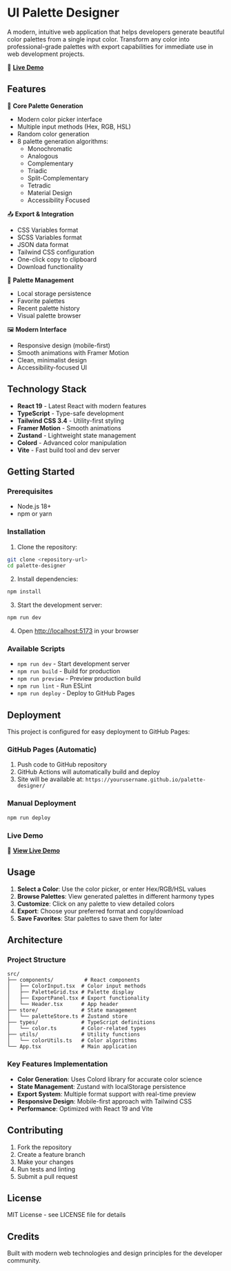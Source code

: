 # UI Palette Designer

A modern, intuitive web application that helps developers generate beautiful color palettes from a single input color. Transform any color into professional-grade palettes with export capabilities for immediate use in web development projects.

🚀 **[Live Demo](https://mkjsanghvi29.github.io/palette-designer/)**

## Features

🎨 **Core Palette Generation**
- Modern color picker interface
- Multiple input methods (Hex, RGB, HSL)
- Random color generation
- 8 palette generation algorithms:
  - Monochromatic
  - Analogous
  - Complementary
  - Triadic
  - Split-Complementary
  - Tetradic
  - Material Design
  - Accessibility Focused

📤 **Export & Integration**
- CSS Variables format
- SCSS Variables format
- JSON data format
- Tailwind CSS configuration
- One-click copy to clipboard
- Download functionality

💾 **Palette Management**
- Local storage persistence
- Favorite palettes
- Recent palette history
- Visual palette browser

🖼️ **Modern Interface**
- Responsive design (mobile-first)
- Smooth animations with Framer Motion
- Clean, minimalist design
- Accessibility-focused UI

## Technology Stack

- **React 19** - Latest React with modern features
- **TypeScript** - Type-safe development
- **Tailwind CSS 3.4** - Utility-first styling
- **Framer Motion** - Smooth animations
- **Zustand** - Lightweight state management
- **Colord** - Advanced color manipulation
- **Vite** - Fast build tool and dev server

## Getting Started

### Prerequisites
- Node.js 18+ 
- npm or yarn

### Installation

1. Clone the repository:
```bash
git clone <repository-url>
cd palette-designer
```

2. Install dependencies:
```bash
npm install
```

3. Start the development server:
```bash
npm run dev
```

4. Open [http://localhost:5173](http://localhost:5173) in your browser

### Available Scripts

- `npm run dev` - Start development server
- `npm run build` - Build for production
- `npm run preview` - Preview production build
- `npm run lint` - Run ESLint
- `npm run deploy` - Deploy to GitHub Pages

## Deployment

This project is configured for easy deployment to GitHub Pages:

### GitHub Pages (Automatic)
1. Push code to GitHub repository
2. GitHub Actions will automatically build and deploy
3. Site will be available at: `https://yourusername.github.io/palette-designer/`

### Manual Deployment
```bash
npm run deploy
```

### Live Demo
🔗 **[View Live Demo](https://yourusername.github.io/palette-designer/)**

## Usage

1. **Select a Color**: Use the color picker, or enter Hex/RGB/HSL values
2. **Browse Palettes**: View generated palettes in different harmony types
3. **Customize**: Click on any palette to view detailed colors
4. **Export**: Choose your preferred format and copy/download
5. **Save Favorites**: Star palettes to save them for later

## Architecture

### Project Structure
```
src/
├── components/          # React components
│   ├── ColorInput.tsx  # Color input methods
│   ├── PaletteGrid.tsx # Palette display
│   ├── ExportPanel.tsx # Export functionality
│   └── Header.tsx      # App header
├── store/              # State management
│   └── paletteStore.ts # Zustand store
├── types/              # TypeScript definitions
│   └── color.ts        # Color-related types
├── utils/              # Utility functions
│   └── colorUtils.ts   # Color algorithms
└── App.tsx             # Main application

```

### Key Features Implementation

- **Color Generation**: Uses Colord library for accurate color science
- **State Management**: Zustand with localStorage persistence
- **Export System**: Multiple format support with real-time preview
- **Responsive Design**: Mobile-first approach with Tailwind CSS
- **Performance**: Optimized with React 19 and Vite

## Contributing

1. Fork the repository
2. Create a feature branch
3. Make your changes
4. Run tests and linting
5. Submit a pull request

## License

MIT License - see LICENSE file for details

## Credits

Built with modern web technologies and design principles for the developer community.
